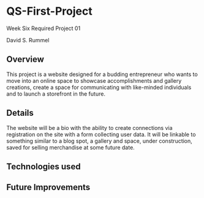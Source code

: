 # QS-First-Project
Week Six Required Project 01

David S. Rummel

## Overview
This project is a website designed for a budding entrepreneur who wants to move into an online space to showcase accomplishments and gallery creations, create a space for communicating with like-minded individuals and to launch a storefront in the future.

## Details
The website will be a bio with the ability to create connections via registration on the site with a form collecting user data. It will be linkable to something similar to a blog spot, a gallery and space, under construction, saved for selling merchandise at some future date.

## Technologies used

## Future Improvements
